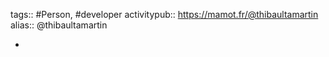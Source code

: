 tags:: #Person, #developer
activitypub:: https://mamot.fr/@thibaultamartin
alias:: @thibaultamartin

-